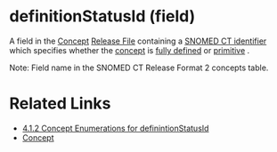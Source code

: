 # definitionStatusId (field)

A field in the [Concept](https://confluence.ihtsdotools.org/display/DOCGLOSS/Concept "Glossary link: Concept") [Release File](https://confluence.ihtsdotools.org/display/DOCGLOSS/Release+File "Glossary link: Release File") containing a [SNOMED CT identifier](https://confluence.ihtsdotools.org/display/DOCGLOSS/SNOMED+CT+identifier "Glossary link: SNOMED CT identifier") which specifies whether the [concept](https://confluence.ihtsdotools.org/display/DOCGLOSS/concept "Glossary link: concept") is [fully defined](https://confluence.ihtsdotools.org/display/DOCGLOSS/fully+defined "Glossary link: fully defined") or [primitive](https://confluence.ihtsdotools.org/display/DOCGLOSS/primitive "Glossary link: primitive") . 

Note: Field name in the SNOMED CT Release Format 2 concepts table.

# Related Links

  * [4.1.2 Concept Enumerations for definintionStatusId](/pages/createpage.action?spaceKey=DOCTSG&title=4.1.2+Concept+Enumerations+for+definintionStatusId)
  * [Concept](https://confluence.ihtsdotools.org/display/DOCRELFMT/Concept+file "Reference term: Concept file")

